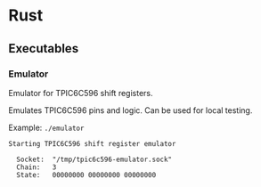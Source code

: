 # Rust

## Executables

### Emulator

Emulator for TPIC6C596 shift registers.

Emulates TPIC6C596 pins and logic.
Can be used for local testing.

Example: `./emulator`

```
Starting TPIC6C596 shift register emulator

  Socket:  "/tmp/tpic6c596-emulator.sock"
  Chain:   3
  State:   00000000 00000000 00000000
```
